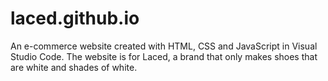# laced.github.io

An e-commerce website created with HTML, CSS and JavaScript in Visual Studio Code.
The website is for Laced, a brand that only makes shoes that are white and shades of white.

